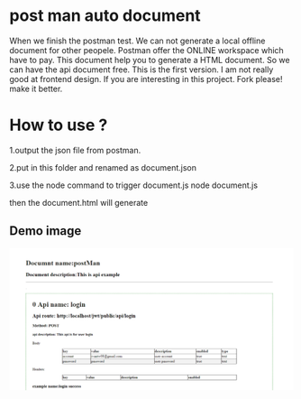 post man auto document
==== 
When we finish the postman test. We can not generate a local offline document for other peopele. Postman offer the ONLINE workspace which have to pay. This document help you to generate a HTML document. So we can have the api document free. This is the first version. I am not really good at frontend design. If you are interesting in this project. Fork please! make it better. 

How to use ?
==== 
1.output the json file from postman.

2.put in this folder and renamed as document.json

3.use the node command to trigger document.js
    node document.js

then the document.html will generate 


Demo image 
-------  

![image](https://github.com/ivantw08/PostmanAutoDocument/blob/master/demo.PNG)

